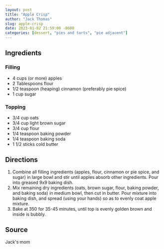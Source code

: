 ```yaml
---
layout: post
title: "Apple Crisp"
author: "Jack Thomas"
slug: apple-crisp
date: 2023-01-02 21:59:00 -0600
categories: [dessert, "pies and tarts", "pie adjacent"]
---
```


## Ingredients

### Filling

- 4 cups (or more) apples
- 2 Tablespoons flour
- 1/2 teaspoon (heaping) cinnamon (preferably pie spice)
- 1 cup sugar

### Topping

- 3/4 cup oats
- 3/4 cup light brown sugar
- 3/4 cup flour
- 1/4 teaspoon baking powder
- 1/4 teaspoon baking soda
- 1 1/2 sticks cold butter

## Directions

1. Combine all filling ingredients (apples, flour, cinnamon or pie spice, and sugar) in large bowl and stir until apples absorb other ingredients. Pour into greased 9x9 baking dish.
2. Mix remaining dry ingredients (oats, brown sugar, flour, baking powder, and baking soda) in medium bowl, then cut in butter. Pour mixture into baking dish, and spread (using your hands) so as to evenly coat apple mixture.
3. Bake at 350 for 35-45 minutes, until top is evenly golden brown and inside is bubbly.

## Source

Jack's mom
